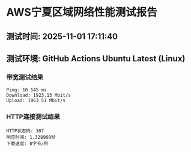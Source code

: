 # AWS宁夏区域网络性能测试报告
## 测试时间: 2025-11-01 17:11:40
## 测试环境: GitHub Actions Ubuntu Latest (Linux)

### 带宽测试结果
```
Ping: 10.545 ms
Download: 1923.13 Mbit/s
Upload: 1963.51 Mbit/s
```

### HTTP连接测试结果
```
HTTP状态码: 307
响应时间: 1.328960秒
下载速度: 0字节/秒
```

